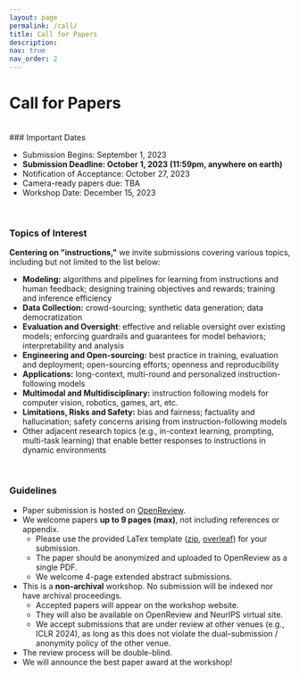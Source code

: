 ```yaml
---
layout: page
permalink: /call/
title: Call for Papers
description:
nav: true
nav_order: 2
---
```


# Call for Papers
<br>
### Important Dates

* Submission Begins: September 1, 2023
* __Submission Deadline: October 1, 2023 (11:59pm, anywhere on earth)__
* Notification of Acceptance: October 27, 2023
* Camera-ready papers due: TBA
* Workshop Date: December 15, 2023


<br>

### Topics of Interest

__Centering on "instructions,"__ we invite submissions covering various topics, including but not limited to the list below:

* __Modeling:__ algorithms and pipelines for learning from instructions and human feedback; designing training objectives and rewards; training and inference efficiency
* __Data Collection:__ crowd-sourcing; synthetic data generation; data democratization
* __Evaluation and Oversight__: effective and reliable oversight over existing models; enforcing guardrails and guarantees for model behaviors; interpretability and analysis
* __Engineering and Open-sourcing:__ best practice in training, evaluation and deployment; open-sourcing efforts; openness and reproducibility
* __Applications:__ long-context, multi-round and personalized instruction-following models
* __Multimodal and Multidisciplinary:__ instruction following models for computer vision, robotics, games, art, etc.
* __Limitations, Risks and Safety:__ bias and fairness; factuality and hallucination; safety concerns arising from instruction-following models
* Other adjacent research topics (e.g., in-context learning, prompting, multi-task learning) that enable better responses to instructions in dynamic environments

<br>

### Guidelines

* Paper submission is hosted on [OpenReview](https://openreview.net/group?id=NeurIPS.cc/2023/Workshop/Instruction).
* We welcome papers __up to 9 pages (max)__, not including references or appendix. 
  * Please use the provided LaTex template ([zip](/assets/template/instruction_workshop_template.zip), [overleaf](https://www.overleaf.com/latex/templates/instruction-workshop-at-neurips-2023-template/fqkhtqxvjrrq)) for your submission.
  * The paper should be anonymized and uploaded to OpenReview as a single PDF. 
  * We welcome 4-page extended abstract submissions.
* This is a __non-archival__ workshop. No submission will be indexed nor have archival proceedings.
  * Accepted papers will appear on the workshop website. 
  * They will also be available on OpenReview and NeurIPS virtual site.
  * We accept submissions that are under review at other venues (e.g., ICLR 2024), as long as this does not violate the dual-submission / anonymity policy of the other venue.
* The review process will be double-blind.
* We will announce the best paper award at the workshop!
<br>
